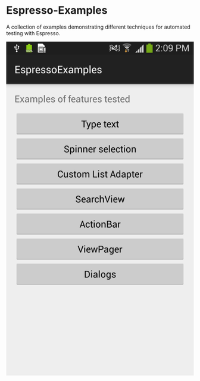 # Espresso-Examples
A collection of examples demonstrating different techniques for automated testing with Espresso.

![alt tag](screens/main_activity.png)
